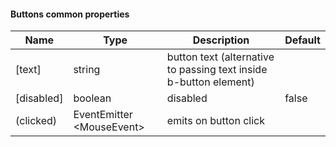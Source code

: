 #### Buttons common properties
Name | Type | Description | Default
--- | --- | --- | ---
[text] | string | button text (alternative to passing text inside b-button element) | &nbsp;
[disabled] | boolean | disabled | false
(clicked) | EventEmitter<wbr>&lt;MouseEvent&gt; | emits on button click | &nbsp;